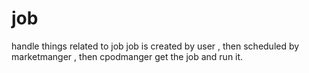 # job
handle things related to job
job is created by user , then scheduled by marketmanger , then cpodmanger get the job and run it.


